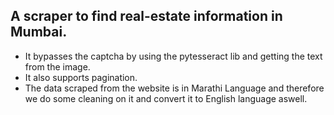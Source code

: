 ## A scraper to find real-estate information in Mumbai.

- It bypasses the captcha by using the pytesseract lib and getting the text from the image. 
- It also supports pagination.
- The data scraped from the website is in Marathi Language and therefore we do some cleaning on it and convert it to English language aswell.

